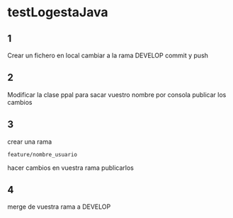 # testLogestaJava

## 1
Crear un fichero en local
cambiar a la rama DEVELOP
commit y push

## 2
Modificar la clase ppal para sacar vuestro nombre por consola
publicar los cambios

## 3
crear una rama
```shell
feature/nombre_usuario
```

hacer cambios en vuestra rama
publicarlos

## 4
merge de vuestra rama a DEVELOP


